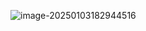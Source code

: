 ![image-20250103182944516](C:\Users\ZhuanZ\AppData\Roaming\Typora\typora-user-images\image-20250103182944516.png)